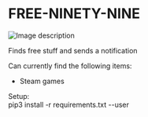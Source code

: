 # FREE-NINETY-NINE
![Image description](https://i.ytimg.com/vi/e5NBQFABgwE/maxresdefault.jpg)

Finds free stuff and sends a notification  

Can currently find the following items:  
- Steam games

Setup:  
pip3 install -r requirements.txt --user
